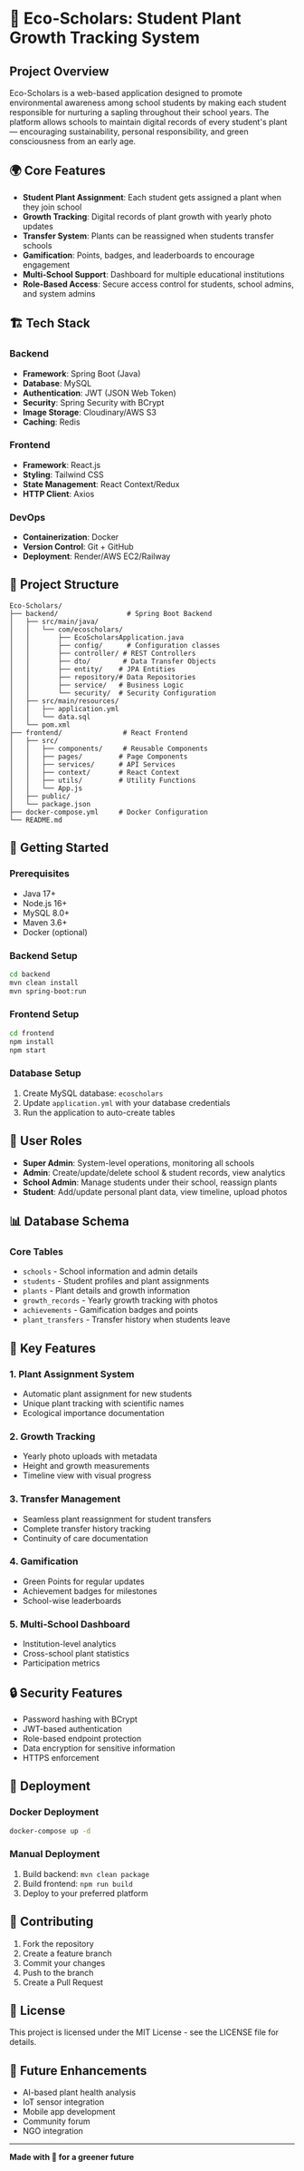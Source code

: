 # 🌿 Eco-Scholars: Student Plant Growth Tracking System

## Project Overview

Eco-Scholars is a web-based application designed to promote environmental awareness among school students by making each student responsible for nurturing a sapling throughout their school years. The platform allows schools to maintain digital records of every student's plant — encouraging sustainability, personal responsibility, and green consciousness from an early age.

## 🌍 Core Features

- **Student Plant Assignment**: Each student gets assigned a plant when they join school
- **Growth Tracking**: Digital records of plant growth with yearly photo updates
- **Transfer System**: Plants can be reassigned when students transfer schools
- **Gamification**: Points, badges, and leaderboards to encourage engagement
- **Multi-School Support**: Dashboard for multiple educational institutions
- **Role-Based Access**: Secure access control for students, school admins, and system admins

## 🏗️ Tech Stack

### Backend
- **Framework**: Spring Boot (Java)
- **Database**: MySQL
- **Authentication**: JWT (JSON Web Token)
- **Security**: Spring Security with BCrypt
- **Image Storage**: Cloudinary/AWS S3
- **Caching**: Redis

### Frontend
- **Framework**: React.js
- **Styling**: Tailwind CSS
- **State Management**: React Context/Redux
- **HTTP Client**: Axios

### DevOps
- **Containerization**: Docker
- **Version Control**: Git + GitHub
- **Deployment**: Render/AWS EC2/Railway

## 📁 Project Structure

```
Eco-Scholars/
├── backend/                 # Spring Boot Backend
│   ├── src/main/java/
│   │   └── com/ecoscholars/
│   │       ├── EcoScholarsApplication.java
│   │       ├── config/      # Configuration classes
│   │       ├── controller/ # REST Controllers
│   │       ├── dto/        # Data Transfer Objects
│   │       ├── entity/    # JPA Entities
│   │       ├── repository/# Data Repositories
│   │       ├── service/   # Business Logic
│   │       └── security/  # Security Configuration
│   ├── src/main/resources/
│   │   ├── application.yml
│   │   └── data.sql
│   └── pom.xml
├── frontend/               # React Frontend
│   ├── src/
│   │   ├── components/     # Reusable Components
│   │   ├── pages/         # Page Components
│   │   ├── services/      # API Services
│   │   ├── context/       # React Context
│   │   ├── utils/         # Utility Functions
│   │   └── App.js
│   ├── public/
│   └── package.json
├── docker-compose.yml     # Docker Configuration
└── README.md
```

## 🚀 Getting Started

### Prerequisites
- Java 17+
- Node.js 16+
- MySQL 8.0+
- Maven 3.6+
- Docker (optional)

### Backend Setup
```bash
cd backend
mvn clean install
mvn spring-boot:run
```

### Frontend Setup
```bash
cd frontend
npm install
npm start
```

### Database Setup
1. Create MySQL database: `ecoscholars`
2. Update `application.yml` with your database credentials
3. Run the application to auto-create tables

## 🔐 User Roles

- **Super Admin**: System-level operations, monitoring all schools
- **Admin**: Create/update/delete school & student records, view analytics
- **School Admin**: Manage students under their school, reassign plants
- **Student**: Add/update personal plant data, view timeline, upload photos

## 📊 Database Schema

### Core Tables
- `schools` - School information and admin details
- `students` - Student profiles and plant assignments
- `plants` - Plant details and growth information
- `growth_records` - Yearly growth tracking with photos
- `achievements` - Gamification badges and points
- `plant_transfers` - Transfer history when students leave

## 🌱 Key Features

### 1. Plant Assignment System
- Automatic plant assignment for new students
- Unique plant tracking with scientific names
- Ecological importance documentation

### 2. Growth Tracking
- Yearly photo uploads with metadata
- Height and growth measurements
- Timeline view with visual progress

### 3. Transfer Management
- Seamless plant reassignment for student transfers
- Complete transfer history tracking
- Continuity of care documentation

### 4. Gamification
- Green Points for regular updates
- Achievement badges for milestones
- School-wise leaderboards

### 5. Multi-School Dashboard
- Institution-level analytics
- Cross-school plant statistics
- Participation metrics

## 🔒 Security Features

- Password hashing with BCrypt
- JWT-based authentication
- Role-based endpoint protection
- Data encryption for sensitive information
- HTTPS enforcement

## 🚀 Deployment

### Docker Deployment
```bash
docker-compose up -d
```

### Manual Deployment
1. Build backend: `mvn clean package`
2. Build frontend: `npm run build`
3. Deploy to your preferred platform

## 🤝 Contributing

1. Fork the repository
2. Create a feature branch
3. Commit your changes
4. Push to the branch
5. Create a Pull Request

## 📄 License

This project is licensed under the MIT License - see the LICENSE file for details.

## 🌟 Future Enhancements

- AI-based plant health analysis
- IoT sensor integration
- Mobile app development
- Community forum
- NGO integration

---

**Made with 🌱 for a greener future**


